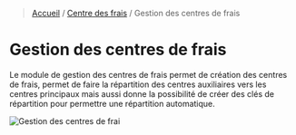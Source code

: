 > [Accueil](../index) / [Centre des frais](./index) / Gestion des centres de frais

# Gestion des centres de frais

Le module de gestion des centres de frais permet de création des centres de frais, permet de faire la répartition des centres auxiliaires vers les centres principaux mais aussi donne la possibilité de créer des clés de répartition pour permettre une répartition automatique. 

![Gestion des centres de frai](../../images/cost_centers/arbo_cost_center.jpg)
